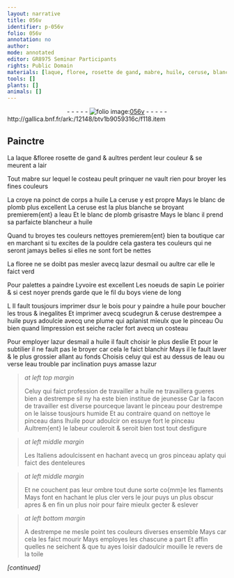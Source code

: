 ```yaml
---
layout: narrative
title: 056v
identifier: p-056v
folio: 056v
annotation: no
author:
mode: annotated
editor: GR8975 Seminar Participants
rights: Public Domain
materials: [laque, floree, rosette de gand, mabre, huile, ceruse, blanc de plomb, eau, azur desmail, yvoire, noeuds de sapin, poirier, noyer, boys, bois, scudegrun, azur, toile]
tools: []
plants: []
animals: []
---
```


<div class="folio" align="center">- - - - - <a href="http://gallica.bnf.fr/ark:/12148/btv1b9059316c/f118.item" target="_blank"><img src="https://cu-mkp.github.io/2017-workshop-edition/assets/photo-icon.png" alt="folio image: " style="display:inline-block; margin-bottom:-3px;"/>056v</a> - - - - - </div> http://gallica.bnf.fr/ark:/12148/btv1b9059316c/f118.item   

## Painctre

 
 La <span class="m">laque</span> &<span class="m">floree</span> <span class="m">rosette de <span class="pl">gand</span></span> & aultres perdent leur couleur & se meurent a lair
 
Tout <span class="m">mabre</span> sur lequel le costeau peult prinquer ne vault rien pour broyer les fines couleurs
 
 La croye na poinct de corps a <span class="m">huile</span> La <span class="m">ceruse</span> y est propre Mays le <span class="m">blanc de plomb</span> plus excellent La <span class="m">ceruse</span> est la plus blanche se broyant premierem{ent} a l<span class="m">eau</span> Et le <span class="m">blanc de plomb</span> grisastre Mays le blanc il prend sa parfaicte blancheur a <span class="m">huile</span>
 
Quand tu broyes tes couleurs nettoyes premierem{ent} bien ta boutique car en marchant si tu excites de la pouldre cela gastera tes couleurs qui ne seront jamays belles si elles ne sont fort be nettes
 
La <span class="m">floree</span> ne se doibt pas mesler avecq l<span class="m">azur desmail</span> ou aultre car elle le faict verd
 
Pour palettes a paindre L<span class="m">yvoire</span> est excellent Les <span class="m">noeuds de sapin</span> Le <span class="m">poirier</span> & si cest <span class="m">noyer</span> prends garde que le fil du <span class="m">boys</span> viene de long
 
L Il fault tousjours imprimer dsur le <span class="m">bois</span> pour y paindre a <span class="m">huile</span> pour boucher les trous & inegalites Et imprimer avecq <span class="m">scudegrun</span> & <span class="m">ceruse</span> destrempee a <span class="m">huile</span> puys adoulcie avecq une plume qui aplanist mieulx que le pinceau Ou bien quand limpression est seiche racler fort avecq un costeau
 
 Pour employer l<span class="m">azur desmail</span> a <span class="m">huile</span> il fault choisir le plus deslie Et pour le subtilier il ne fault pas le broyer car cela le faict blanchir Mays il le fault laver & le plus grossier allant au fonds Choisis celuy qui est au dessus de l<span class="m">eau</span> ou verse l<span class="m">eau</span> trouble par inclination puys amasse l<span class="m">azur</span>
 
> *at left top margin*
> 
>   <span class="pro">Celuy qui faict profession de travailler a <span class="m">huile</span></span> ne travaillera gueres bien a destrempe sil ny ha este bien institue de jeunesse Car la facon de travailler est diverse pourceque lavant le pinceau pour destrempe on le laisse tousjours humide Et au contraire quand on nettoye le pinceau dans l<span class="m">huile</span> pour adoulcir on essuye fort le pinceau Aultrem{ent} le labeur couleroit & seroit bien tost tout desfigure
 
> *at left middle margin*
> 
>   Les <span class="pl">Italiens</span> adoulcissent en hachant avecq un gros pinceau aplaty qui faict des denteleures
 
> *at left middle margin*
> 
>   Et ne couchent pas leur ombre tout dune sorte co{mm}e les <span class="pl">flaments</span> Mays font en hachant le plus cler vers le jour puys un plus obscur apres & en fin un plus noir pour faire mieulx gecter & eslever
 
> *at left bottom margin*
> 
>   A destrempe ne mesle point tes couleurs diverses ensemble Mays car cela les faict mourir Mays employes les chascune a part Et affin quelles ne seichent & que tu ayes loisir dadoulcir mouille le revers de la <span class="m">toile</span>
 
*[continued]*
 